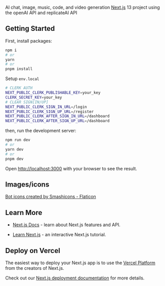 AI chat, image, music, code, and video generation [Next.js](https://nextjs.org/) 13 project using the openAI API and replicateAI API

## Getting Started

First, install packages:

```bash
npm i
# or
yarn
# or
pnpm install
```

Setup `env.local`

```bash
# CLERK AUTH
NEXT_PUBLIC_CLERK_PUBLISHABLE_KEY=your_key
CLERK_SECRET_KEY=your_key
# CLEAR SIGN[IN/UP]
NEXT_PUBLIC_CLERK_SIGN_IN_URL=/login
NEXT_PUBLIC_CLERK_SIGN_UP_URL=/register
NEXT_PUBLIC_CLERK_AFTER_SIGN_IN_URL=/dashboard
NEXT_PUBLIC_CLERK_AFTER_SIGN_UP_URL=/dashboard
```

then, run the development server:

```bash
npm run dev
# or
yarn dev
# or
pnpm dev
```

Open [http://localhost:3000](http://localhost:3000) with your browser to see the result.

## Images/icons

[Bot icons created by Smashicons - Flaticon](https://www.flaticon.com/free-icons/bot)

## Learn More

- [Next.js Docs](https://nextjs.org/docs) - learn about Next.js features and API.

- [Learn Next.js](https://nextjs.org/learn) - an interactive Next.js tutorial.

## Deploy on Vercel

The easiest way to deploy your Next.js app is to use the [Vercel Platform](https://vercel.com/new?utm_medium=default-template&filter=next.js&utm_source=create-next-app&utm_campaign=create-next-app-readme) from the creators of Next.js.

Check out our [Next.js deployment documentation](https://nextjs.org/docs/deployment) for more details.
